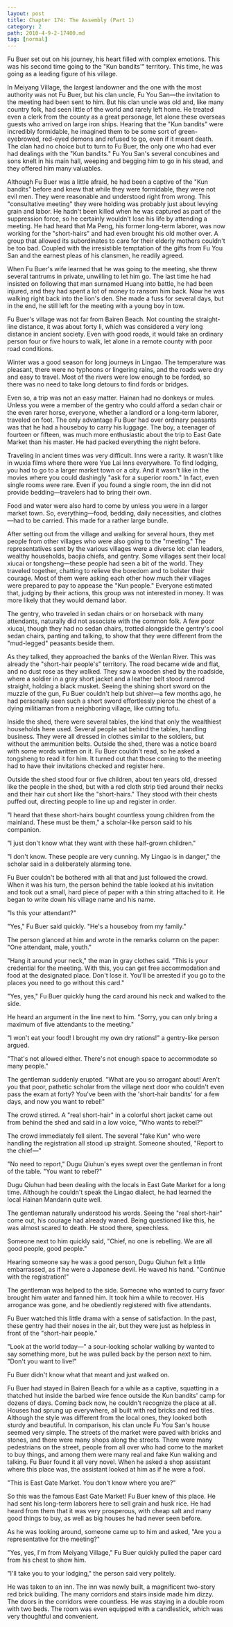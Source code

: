```yaml
---
layout: post
title: Chapter 174: The Assembly (Part 1)
category: 2
path: 2010-4-9-2-17400.md
tag: [normal]
---
```


Fu Buer set out on his journey, his heart filled with complex emotions. This was his second time going to the "Kun bandits'" territory. This time, he was going as a leading figure of his village.

In Meiyang Village, the largest landowner and the one with the most authority was not Fu Buer, but his clan uncle, Fu You San—the invitation to the meeting had been sent to him. But his clan uncle was old and, like many country folk, had seen little of the world and rarely left home. He treated even a clerk from the county as a great personage, let alone these overseas guests who arrived on large iron ships. Hearing that the "Kun bandits" were incredibly formidable, he imagined them to be some sort of green-eyebrowed, red-eyed demons and refused to go, even if it meant death. The clan had no choice but to turn to Fu Buer, the only one who had ever had dealings with the "Kun bandits." Fu You San's several concubines and sons knelt in his main hall, weeping and begging him to go in his stead, and they offered him many valuables.

Although Fu Buer was a little afraid, he had been a captive of the "Kun bandits" before and knew that while they were formidable, they were not evil men. They were reasonable and understood right from wrong. This "consultative meeting" they were holding was probably just about levying grain and labor. He hadn't been killed when he was captured as part of the suppression force, so he certainly wouldn't lose his life by attending a meeting. He had heard that Ma Peng, his former long-term laborer, was now working for the "short-hairs" and had even brought his old mother over. A group that allowed its subordinates to care for their elderly mothers couldn't be too bad. Coupled with the irresistible temptation of the gifts from Fu You San and the earnest pleas of his clansmen, he readily agreed.

When Fu Buer's wife learned that he was going to the meeting, she threw several tantrums in private, unwilling to let him go. The last time he had insisted on following that man surnamed Huang into battle, he had been injured, and they had spent a lot of money to ransom him back. Now he was walking right back into the lion's den. She made a fuss for several days, but in the end, he still left for the meeting with a young boy in tow.

Fu Buer's village was not far from Bairen Beach. Not counting the straight-line distance, it was about forty li, which was considered a very long distance in ancient society. Even with good roads, it would take an ordinary person four or five hours to walk, let alone in a remote county with poor road conditions.

Winter was a good season for long journeys in Lingao. The temperature was pleasant, there were no typhoons or lingering rains, and the roads were dry and easy to travel. Most of the rivers were low enough to be forded, so there was no need to take long detours to find fords or bridges.

Even so, a trip was not an easy matter. Hainan had no donkeys or mules. Unless you were a member of the gentry who could afford a sedan chair or the even rarer horse, everyone, whether a landlord or a long-term laborer, traveled on foot. The only advantage Fu Buer had over ordinary peasants was that he had a houseboy to carry his luggage. The boy, a teenager of fourteen or fifteen, was much more enthusiastic about the trip to East Gate Market than his master. He had packed everything the night before.

Traveling in ancient times was very difficult. Inns were a rarity. It wasn't like in wuxia films where there were Yue Lai Inns everywhere. To find lodging, you had to go to a larger market town or a city. And it wasn't like in the movies where you could dashingly "ask for a superior room." In fact, even single rooms were rare. Even if you found a single room, the inn did not provide bedding—travelers had to bring their own.

Food and water were also hard to come by unless you were in a larger market town. So, everything—food, bedding, daily necessities, and clothes—had to be carried. This made for a rather large bundle.

After setting out from the village and walking for several hours, they met people from other villages who were also going to the "meeting." The representatives sent by the various villages were a diverse lot: clan leaders, wealthy households, baojia chiefs, and gentry. Some villages sent their local xiucai or tongsheng—these people had seen a bit of the world. They traveled together, chatting to relieve the boredom and to bolster their courage. Most of them were asking each other how much their villages were prepared to pay to appease the "Kun people." Everyone estimated that, judging by their actions, this group was not interested in money. It was more likely that they would demand labor.

The gentry, who traveled in sedan chairs or on horseback with many attendants, naturally did not associate with the common folk. A few poor xiucai, though they had no sedan chairs, trotted alongside the gentry's cool sedan chairs, panting and talking, to show that they were different from the "mud-legged" peasants beside them.

As they talked, they approached the banks of the Wenlan River. This was already the "short-hair people's" territory. The road became wide and flat, and no dust rose as they walked. They saw a wooden shed by the roadside, where a soldier in a gray short jacket and a leather belt stood ramrod straight, holding a black musket. Seeing the shining short sword on the muzzle of the gun, Fu Buer couldn't help but shiver—a few months ago, he had personally seen such a short sword effortlessly pierce the chest of a dying militiaman from a neighboring village, like cutting tofu.

Inside the shed, there were several tables, the kind that only the wealthiest households here used. Several people sat behind the tables, handling business. They were all dressed in clothes similar to the soldiers, but without the ammunition belts. Outside the shed, there was a notice board with some words written on it. Fu Buer couldn't read, so he asked a tongsheng to read it for him. It turned out that those coming to the meeting had to have their invitations checked and register here.

Outside the shed stood four or five children, about ten years old, dressed like the people in the shed, but with a red cloth strip tied around their necks and their hair cut short like the "short-hairs." They stood with their chests puffed out, directing people to line up and register in order.

"I heard that these short-hairs bought countless young children from the mainland. These must be them," a scholar-like person said to his companion.

"I just don't know what they want with these half-grown children."

"I don't know. These people are very cunning. My Lingao is in danger," the scholar said in a deliberately alarming tone.

Fu Buer couldn't be bothered with all that and just followed the crowd. When it was his turn, the person behind the table looked at his invitation and took out a small, hard piece of paper with a thin string attached to it. He began to write down his village name and his name.

"Is this your attendant?"

"Yes," Fu Buer said quickly. "He's a houseboy from my family."

The person glanced at him and wrote in the remarks column on the paper: "One attendant, male, youth."

"Hang it around your neck," the man in gray clothes said. "This is your credential for the meeting. With this, you can get free accommodation and food at the designated place. Don't lose it. You'll be arrested if you go to the places you need to go without this card."

"Yes, yes," Fu Buer quickly hung the card around his neck and walked to the side.

He heard an argument in the line next to him. "Sorry, you can only bring a maximum of five attendants to the meeting."

"I won't eat your food! I brought my own dry rations!" a gentry-like person argued.

"That's not allowed either. There's not enough space to accommodate so many people."

The gentleman suddenly erupted. "What are you so arrogant about! Aren't you that poor, pathetic scholar from the village next door who couldn't even pass the exam at forty? You've been with the 'short-hair bandits' for a few days, and now you want to rebel!"

The crowd stirred. A "real short-hair" in a colorful short jacket came out from behind the shed and said in a low voice, "Who wants to rebel?"

The crowd immediately fell silent. The several "fake Kun" who were handling the registration all stood up straight. Someone shouted, "Report to the chief—"

"No need to report," Dugu Qiuhun's eyes swept over the gentleman in front of the table. "You want to rebel?"

Dugu Qiuhun had been dealing with the locals in East Gate Market for a long time. Although he couldn't speak the Lingao dialect, he had learned the local Hainan Mandarin quite well.

The gentleman naturally understood his words. Seeing the "real short-hair" come out, his courage had already waned. Being questioned like this, he was almost scared to death. He stood there, speechless.

Someone next to him quickly said, "Chief, no one is rebelling. We are all good people, good people."

Hearing someone say he was a good person, Dugu Qiuhun felt a little embarrassed, as if he were a Japanese devil. He waved his hand. "Continue with the registration!"

The gentleman was helped to the side. Someone who wanted to curry favor brought him water and fanned him. It took him a while to recover. His arrogance was gone, and he obediently registered with five attendants.

Fu Buer watched this little drama with a sense of satisfaction. In the past, these gentry had their noses in the air, but they were just as helpless in front of the "short-hair people."

"Look at the world today—" a sour-looking scholar walking by wanted to say something more, but he was pulled back by the person next to him. "Don't you want to live!"

Fu Buer didn't know what that meant and just walked on.

Fu Buer had stayed in Bairen Beach for a while as a captive, squatting in a thatched hut inside the barbed wire fence outside the Kun bandits' camp for dozens of days. Coming back now, he couldn't recognize the place at all. Houses had sprung up everywhere, all built with red bricks and red tiles. Although the style was different from the local ones, they looked both sturdy and beautiful. In comparison, his clan uncle Fu You San's house seemed very simple. The streets of the market were paved with bricks and stones, and there were many shops along the streets. There were many pedestrians on the street, people from all over who had come to the market to buy things, and among them were many real and fake Kun walking and talking. Fu Buer found it all very novel. When he asked a shop assistant where this place was, the assistant looked at him as if he were a fool.

"This is East Gate Market. You don't know where you are?"

So this was the famous East Gate Market! Fu Buer knew of this place. He had sent his long-term laborers here to sell grain and husk rice. He had heard from them that it was very prosperous, with cheap salt and many good things to buy, as well as big houses he had never seen before.

As he was looking around, someone came up to him and asked, "Are you a representative for the meeting?"

"Yes, yes, I'm from Meiyang Village," Fu Buer quickly pulled the paper card from his chest to show him.

"I'll take you to your lodging," the person said very politely.

He was taken to an inn. The inn was newly built, a magnificent two-story red brick building. The many corridors and stairs inside made him dizzy. The doors in the corridors were countless. He was staying in a double room with two beds. The room was even equipped with a candlestick, which was very thoughtful and convenient.